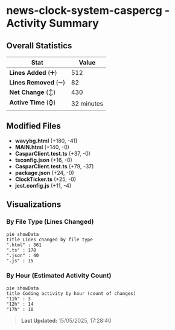 # news-clock-system-caspercg - Activity Summary 

## Overall Statistics

| Stat                   | Value                                                             |
| ---------------------- | ----------------------------------------------------------------- |
| **Lines Added** (➕)   | 512                                          |
| **Lines Removed** (➖) | 82                                        |
| **Net Change** (↕)    | 430                |
| **Active Time** (⌚)   | 32 minutes |


## Modified Files
- **wavybg.html** (+180, -41)
- **MAIN.html** (+140, -0)
- **CasparClient.test.ts** (+37, -0)
- **tsconfig.json** (+16, -0)
- **CasparClient.test.ts** (+79, -37)
- **package.json** (+24, -0)
- **ClockTicker.ts** (+25, -0)
- **jest.config.js** (+11, -4)

## Visualizations

### By File Type (Lines Changed)

```mermaid
pie showData
title Lines changed by file type
".html" : 361
".ts" : 178
".json" : 40
".js" : 15
```

### By Hour (Estimated Activity Count)

```mermaid
pie showData
title Coding activity by hour (count of changes)
"11h" : 3
"12h" : 14
"17h" : 10
```


> **Last Updated:** 15/05/2025, 17:28:40